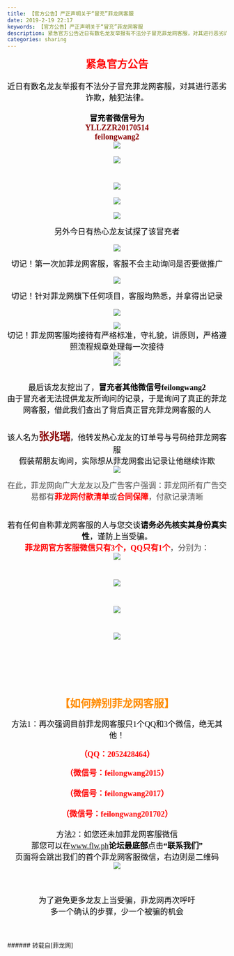```yaml
---
title: 【官方公告】严正声明关于“冒充”菲龙网客服
date: 2019-2-19 22:17
keywords: 【官方公告】严正声明关于“冒充”菲龙网客服
description: 紧急官方公告近日有数名龙友举报有不法分子冒充菲龙网客服，对其进行恶劣诈欺，触犯法律。冒充者微信号为YLLZZR20170514feilongwang2另外今日有热心龙友试探了该冒充者切记！第一次加菲龙网客服，客服不会主动询问是否要做推广切记！针对菲龙网旗下任何项目，客服均熟悉，并拿得出记录切记！菲龙网客服均接待有严格标准，守礼貌，讲原则，严格遵照流程规章处理每一次接待最后该龙友挖出了，冒充者其他微信号feilongwang2由于冒充者无法提供龙友所询问的记录，于是询问了真正的菲龙网客服，借此我们查出了背后真正冒充菲龙网客服的人该人名为张兆瑞，他转发热心龙友的订单号与号码给菲龙网客服假装帮朋友询问，实际想从菲龙网套出记录让他继续诈欺在此，菲龙网向广大龙友以及广告客户强调：菲龙网所有广告交易都有菲龙网付款清单或合同保障，付款记录清晰若有任何自称菲龙网客服的人与您交谈请务必先核实其身份真实性，谨防上当受骗。菲龙网官方客服微信只有3个，QQ只有1个，分别为：【如何辨别菲龙网客服】方法1：再次强调目前菲龙网客服只1个QQ和3个微信，绝无其他！（QQ：2052428464）（微信号：feilongwang2015）（微信号：feilongwang2017）（微信号：feilongwang201702）方法2：如您还未加菲龙网客服微信那您可以在www.flw.ph论坛最底部点击“联系我们”页面将会跳出我们的首个菲龙网客服微信，右边则是二维码为了避免更多龙友上当受骗，菲龙网再次呼吁多一个确认的步骤，少一个被骗的机会
categories: sharing
---
```

<td class="t_f" id="postmessage_3073386">

<div align="center"><font face="Tahoma"><font size="5"><font color="#ff0000"><strong>紧急官方公告</strong></font></font></font></div><div align="center"><font face="Tahoma"><div align="left"><div align="center"><font size="4"><font color="#4c4c4c"><font color="#000000"><br/>
</font></font></font></div></div><div align="left"><div align="center"><font size="4"><font color="#4c4c4c"><font color="#000000">近日有数名龙友举报有不法分子冒充菲龙网客服，对其进行恶劣诈欺，触犯法律。</font></font></font></div></div><div align="left"><div align="center"><font size="4"><font color="#4c4c4c"><font color="#000000"><br/>
</font></font></font></div></div><div align="left"><div align="center"><font size="4"><font color="#000000"><strong>冒充者微信号为</strong></font></font></div></div><div align="left"><div align="center"><font size="4"><strong><font color="#8b0000">YLLZZR20170514</font></strong></font></div></div><div align="left"><div align="center"><font size="4"><font color="#8b0000"><strong>feilongwang2</strong></font></font></div></div><div align="left"><div align="center"><font size="4">

<img aid="1090594" data-cf-modified-00469ed7d5f20c41354d62e2-="" file="data/attachment/forum/201902/20/163634ritbjb9jijjjb2aj.jpg.thumb.jpg" id="aimg_1090594" inpost="1" onclick="" onmouseover="" src="http://www.flw.ph/data/attachment/forum/201902/20/163634ritbjb9jijjjb2aj.jpg" style="cursor:pointer" zoomfile="data/attachment/forum/201902/20/163634ritbjb9jijjjb2aj.jpg"/>


</font></div></div><div align="left"><div align="center"><font size="4">

<img aid="1090665" data-cf-modified-00469ed7d5f20c41354d62e2-="" file="data/attachment/forum/201902/20/172728c98b4pznkglsuz4n.jpg.thumb.jpg" id="aimg_1090665" inpost="1" onclick="" onmouseover="" src="http://www.flw.ph/data/attachment/forum/201902/20/172728c98b4pznkglsuz4n.jpg" style="cursor:pointer" zoomfile="data/attachment/forum/201902/20/172728c98b4pznkglsuz4n.jpg"/>


</font></div></div><br/>
<div align="left"><div align="center"><font size="4"><font color="#4c4c4c">

<img aid="1089550" data-cf-modified-00469ed7d5f20c41354d62e2-="" file="data/attachment/forum/201902/19/220852xzrm673amyymmyy6.jpeg.thumb.jpg" id="aimg_1089550" inpost="1" onclick="" onmouseover="" src="http://www.flw.ph/data/attachment/forum/201902/19/220852xzrm673amyymmyy6.jpeg" style="cursor:pointer" zoomfile="data/attachment/forum/201902/19/220852xzrm673amyymmyy6.jpeg"/>


</font></font></div></div><div align="left"><div align="center"><font size="4">

<img aid="1089556" data-cf-modified-00469ed7d5f20c41354d62e2-="" file="data/attachment/forum/201902/19/221836nnb440on2cnhbz0n.jpeg.thumb.jpg" id="aimg_1089556" inpost="1" onclick="" onmouseover="" src="http://www.flw.ph/data/attachment/forum/201902/19/221836nnb440on2cnhbz0n.jpeg" style="cursor:pointer" zoomfile="data/attachment/forum/201902/19/221836nnb440on2cnhbz0n.jpeg"/>


</font></div></div><div align="left"><div align="center"><font size="4"><font color="#000000">

<img aid="1089557" data-cf-modified-00469ed7d5f20c41354d62e2-="" file="data/attachment/forum/201902/19/221902k1sf1jfgxds3f1o1.jpeg.thumb.jpg" id="aimg_1089557" inpost="1" onclick="" onmouseover="" src="http://www.flw.ph/data/attachment/forum/201902/19/221902k1sf1jfgxds3f1o1.jpeg" style="cursor:pointer" zoomfile="data/attachment/forum/201902/19/221902k1sf1jfgxds3f1o1.jpeg"/>


</font></font></div></div><div align="left"><div align="center"><font size="4"><font color="#000000">另外今日有热心龙友试探了该冒充者</font></font></div></div><div align="left"><div align="center"><font size="4"><font color="#000000">

<img aid="1090669" data-cf-modified-00469ed7d5f20c41354d62e2-="" file="data/attachment/forum/201902/20/172903u7ooafkqsxukxle7.jpg.thumb.jpg" id="aimg_1090669" inpost="1" onclick="" onmouseover="" src="http://www.flw.ph/data/attachment/forum/201902/20/172903u7ooafkqsxukxle7.jpg" style="cursor:pointer" zoomfile="data/attachment/forum/201902/20/172903u7ooafkqsxukxle7.jpg"/>


</font></font></div></div><div align="left"><div align="center"><font size="4"><font color="#000000">切记！第一次加菲龙网客服，客服不会主动询问是否要做推广</font></font></div></div><div align="left"><div align="center"><font size="4"><font color="#000000">

<img aid="1090668" data-cf-modified-00469ed7d5f20c41354d62e2-="" file="data/attachment/forum/201902/20/172902yazzts0s8taqbaqx.jpg.thumb.jpg" id="aimg_1090668" inpost="1" onclick="" onmouseover="" src="http://www.flw.ph/data/attachment/forum/201902/20/172902yazzts0s8taqbaqx.jpg" style="cursor:pointer" zoomfile="data/attachment/forum/201902/20/172902yazzts0s8taqbaqx.jpg"/>


</font></font></div></div><div align="left"><div align="center"><font size="4"><font color="#000000">切记！针对菲龙网旗下任何项目，客服均熟悉，并拿得出记录</font></font></div></div><div align="left"><div align="center"><font size="4"><font color="#000000">

<img aid="1090670" data-cf-modified-00469ed7d5f20c41354d62e2-="" file="data/attachment/forum/201902/20/172904inino1nn0uuipun1.jpg.thumb.jpg" id="aimg_1090670" inpost="1" onclick="" onmouseover="" src="http://www.flw.ph/data/attachment/forum/201902/20/172904inino1nn0uuipun1.jpg" style="cursor:pointer" zoomfile="data/attachment/forum/201902/20/172904inino1nn0uuipun1.jpg"/>


</font></font></div><div align="center">

<img aid="1090815" data-cf-modified-00469ed7d5f20c41354d62e2-="" file="data/attachment/forum/201902/20/180245crznjvknjsi6svtt.jpg.thumb.jpg" id="aimg_1090815" inpost="1" onclick="" onmouseover="" src="http://www.flw.ph/data/attachment/forum/201902/20/180245crznjvknjsi6svtt.jpg" style="cursor:pointer" zoomfile="data/attachment/forum/201902/20/180245crznjvknjsi6svtt.jpg"/>


</div></div><div align="left"><div align="center"><font size="4"><font color="#000000">切记！菲龙网客服均接待有严格标准，守礼貌，讲原则，严格遵照流程规章处理每一次接待</font></font></div></div><div align="left"><div align="center">

<img aid="1090842" data-cf-modified-00469ed7d5f20c41354d62e2-="" file="data/attachment/forum/201902/20/184841qlpkysravpsjrvkz.jpeg.thumb.jpg" id="aimg_1090842" inpost="1" onclick="" onmouseover="" src="http://www.flw.ph/data/attachment/forum/201902/20/184841qlpkysravpsjrvkz.jpeg" style="cursor:pointer" zoomfile="data/attachment/forum/201902/20/184841qlpkysravpsjrvkz.jpeg"/>


</div><div align="center"><font size="4"><font color="#000000">

<img aid="1090672" data-cf-modified-00469ed7d5f20c41354d62e2-="" file="data/attachment/forum/201902/20/172905um20zqmma35yz554.jpg.thumb.jpg" id="aimg_1090672" inpost="1" onclick="" onmouseover="" src="http://www.flw.ph/data/attachment/forum/201902/20/172905um20zqmma35yz554.jpg" style="cursor:pointer" zoomfile="data/attachment/forum/201902/20/172905um20zqmma35yz554.jpg"/>


</font></font></div><div align="center"><font size="4"><font color="#000000"><br/>
</font></font></div></div><div align="left"><div align="center"><font size="4"><font color="#000000">最后该龙友挖出了，<strong>冒充者其他微信号feilongwang2</strong></font></font></div></div><div align="left"><div align="center"><font size="4"><font color="#000000">由于冒充者无法提供龙友所询问的记录，于是询问了真正的菲龙网客服，借此我们查出了背后真正冒充菲龙网客服的人</font></font></div></div><br/>
<div align="left"><div align="center"><font size="4"><font color="#000">该人名为</font></font><strong><font size="5"><font color="#8b0000">张兆瑞</font></font></strong><font size="4"><font color="#000">，他转发热心龙友的订单号与号码给菲龙网客服</font></font></div></div><div align="left"><div align="center"><font size="4"><font color="#000000">假装帮朋友询问，实际想从菲龙网套出记录让他继续诈欺</font></font></div></div><div align="left"><div align="center"><font size="4">

<img aid="1090791" data-cf-modified-00469ed7d5f20c41354d62e2-="" file="data/attachment/forum/201902/20/174549g87p6o8iiisepdeo.jpg.thumb.jpg" id="aimg_1090791" inpost="1" onclick="" onmouseover="" src="http://www.flw.ph/data/attachment/forum/201902/20/174549g87p6o8iiisepdeo.jpg" style="cursor:pointer" zoomfile="data/attachment/forum/201902/20/174549g87p6o8iiisepdeo.jpg"/>


</font></div></div></font><font face="Tahoma"><font size="4"><div align="left"><div align="center"><font color="#4c4c4c">在此，菲龙网向广大龙友以及广告客户强调：菲龙网所有广告交易都有</font><strong><font color="#ff0000">菲龙网付款清单</font></strong><font color="#4c4c4c">或</font><strong><font color="#ff0000">合同保障</font></strong><font color="#4c4c4c">，付款记录清晰</font></div></div><br/>
<div align="left"><div align="center"><font color="#4c4c4c"><font color="#000">若有任何自称菲龙网客服的人与您交谈<strong>请务必先核实其身份真实性</strong>，</font><font color="#000">谨防上当受骗。</font></font></div></div><div align="left"><div align="center"><strong><font color="#ff0000">菲龙网官方客服微信只有3个，QQ只有1个</font></strong><font color="#4c4c4c">，分别为：</font></div></div></font></font></div><div align="center"><font face="Tahoma"><font size="4">

<img aid="1089555" data-cf-modified-00469ed7d5f20c41354d62e2-="" file="data/attachment/forum/201902/19/221013uohhr2m3im2h9v42.jpeg.thumb.jpg" id="aimg_1089555" inpost="1" onclick="" onmouseover="" src="http://www.flw.ph/data/attachment/forum/201902/19/221013uohhr2m3im2h9v42.jpeg" style="cursor:pointer" zoomfile="data/attachment/forum/201902/19/221013uohhr2m3im2h9v42.jpeg"/>


</font></font></div><br/>
<div align="center"><font face="Tahoma"><font size="4">

<img aid="1089554" data-cf-modified-00469ed7d5f20c41354d62e2-="" file="data/attachment/forum/201902/19/221012fpapzipz0oexpeey.jpeg.thumb.jpg" id="aimg_1089554" inpost="1" onclick="" onmouseover="" src="http://www.flw.ph/data/attachment/forum/201902/19/221012fpapzipz0oexpeey.jpeg" style="cursor:pointer" zoomfile="data/attachment/forum/201902/19/221012fpapzipz0oexpeey.jpeg"/>


</font></font></div><br/>
<div align="center"><font face="Tahoma"><font size="4">

<img aid="1089553" data-cf-modified-00469ed7d5f20c41354d62e2-="" file="data/attachment/forum/201902/19/221011z8sps9ex6xvuexg8.jpeg.thumb.jpg" id="aimg_1089553" inpost="1" onclick="" onmouseover="" src="http://www.flw.ph/data/attachment/forum/201902/19/221011z8sps9ex6xvuexg8.jpeg" style="cursor:pointer" zoomfile="data/attachment/forum/201902/19/221011z8sps9ex6xvuexg8.jpeg"/>


</font></font></div><br/>
<div align="center"><font face="Tahoma"><font size="4">

<img aid="1089582" data-cf-modified-00469ed7d5f20c41354d62e2-="" file="data/attachment/forum/201902/19/234324msbrh1vbqdeybdgx.jpeg.thumb.jpg" id="aimg_1089582" inpost="1" onclick="" onmouseover="" src="http://www.flw.ph/data/attachment/forum/201902/19/234324msbrh1vbqdeybdgx.jpeg" style="cursor:pointer" zoomfile="data/attachment/forum/201902/19/234324msbrh1vbqdeybdgx.jpeg"/>


</font></font></div><br/>
<div align="center"><font face="Tahoma"><font size="4"><br/>
</font></font></div><br/>
<div align="center"><font face="Tahoma"><font size="5"><font color="#ff0000"><br/>
</font></font></font></div><br/>
<div align="center"><font face="Tahoma"><font size="5"><font color="#ff8c00"><strong>【如何辨别菲龙网客服】</strong></font></font></font></div><br/>
<div align="center"><font color="#000"><font face="Tahoma"><font size="4">方法1：再次强调目前菲龙网客服只1个QQ和3个微信，绝无其他！</font></font></font></div><br/>
<div align="center"><font face="Tahoma"><font size="4"><font color="#ff0000"><strong>（QQ：2052428464）</strong></font></font></font></div><br/>
<font face="Tahoma"><font size="4"><font color="#ff0000"><strong><div align="center">（微信号：feilongwang2015）</div><br/>
<div align="center">（微信号：feilongwang2017）</div><br/>
</strong></font></font></font><div align="center"><font size="4"><div align="left"><div align="center"><font face="Tahoma"><font color="#ff0000"><strong>（微信号：feilongwang201702）</strong></font></font></div></div><div align="left"><div align="center"><font color="#4c4c4c"><font face="Tahoma"><br/>
</font></font></div></div><div align="left"><div align="center"><font face="Tahoma"><font color="#000000">方法2：如您还未加菲龙网客服微信</font></font></div></div><div align="left"><div align="center"><font face="Tahoma"><font color="#000000">那您可以在<a href="http://www.flw.ph" target="_blank">www.flw.ph</a><strong>论坛最底部</strong>点击<strong>“联系我们”</strong></font></font></div></div><div align="left"><div align="center"><font face="Tahoma"><font color="#000000">页面将会跳出我们的首个菲龙网客服微信，右边则是二维码</font></font></div></div><div align="left"><div align="center"><font face="Tahoma"><font color="#000000">

<img aid="1090606" data-cf-modified-00469ed7d5f20c41354d62e2-="" file="data/attachment/forum/201902/20/164508uhgpgtotgfb3f6vb.png.thumb.jpg" id="aimg_1090606" inpost="1" onclick="" onmouseover="" src="http://www.flw.ph/data/attachment/forum/201902/20/164508uhgpgtotgfb3f6vb.png" style="cursor:pointer" zoomfile="data/attachment/forum/201902/20/164508uhgpgtotgfb3f6vb.png"/>


</font></font></div></div><br/>
<div align="left"><div align="center"><font face="Tahoma"><font color="#000000">为了避免更多龙友上当受骗，菲龙网再次呼吁</font></font></div></div><div align="left"><div align="center"><font face="Tahoma"><font color="#000000">多一个确认的步骤，少一个被骗的机会</font></font></div></div><br/>
</font></div><br/>
<br/>
</td>
###### 转载自[菲龙网]